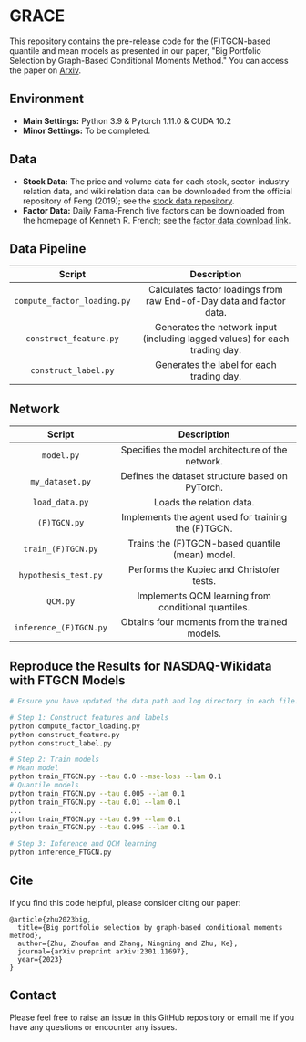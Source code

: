 # GRACE

This repository contains the pre-release code for the (F)TGCN-based quantile and mean models as presented in our paper, "Big Portfolio Selection by Graph-Based Conditional Moments Method." You can access the paper on [Arxiv](https://arxiv.org/abs/2301.11697).

## Environment

- **Main Settings:** Python 3.9 & Pytorch 1.11.0 & CUDA 10.2
- **Minor Settings:** To be completed.

## Data

- **Stock Data:** The price and volume data for each stock, sector-industry relation data, and wiki relation data can be downloaded from the official repository of Feng (2019); see the [stock data repository](https://github.com/hennande/Temporal_Relational_Stock_Ranking/tree/master/data).
- **Factor Data:** Daily Fama-French five factors can be downloaded from the homepage of Kenneth R. French; see the [factor data download link](https://mba.tuck.dartmouth.edu/pages/faculty/ken.french/data_library.html).

## Data Pipeline

| Script                     | Description                                                                 |
| :------------------------: | :--------------------------------------------------------------------------: |
| `compute_factor_loading.py` | Calculates factor loadings from raw End-of-Day data and factor data.         |
| `construct_feature.py`      | Generates the network input (including lagged values) for each trading day.  |
| `construct_label.py`        | Generates the label for each trading day.                                    |

## Network

| Script                     | Description                                                                 |
| :------------------------: | :--------------------------------------------------------------------------: |
| `model.py`                 | Specifies the model architecture of the network.                             |
| `my_dataset.py`            | Defines the dataset structure based on PyTorch.                              |
| `load_data.py`             | Loads the relation data.                                                     |
| `(F)TGCN.py`               | Implements the agent used for training the (F)TGCN.                          |
| `train_(F)TGCN.py`         | Trains the (F)TGCN-based quantile (mean) model.                              |
| `hypothesis_test.py`       | Performs the Kupiec and Christofer tests.                                    |
| `QCM.py`                   | Implements QCM learning from conditional quantiles.                          |
| `inference_(F)TGCN.py`     | Obtains four moments from the trained models.  

## Reproduce the Results for NASDAQ-Wikidata with FTGCN Models

```bash
# Ensure you have updated the data path and log directory in each file.

# Step 1: Construct features and labels
python compute_factor_loading.py
python construct_feature.py
python construct_label.py

# Step 2: Train models
# Mean model 
python train_FTGCN.py --tau 0.0 --mse-loss --lam 0.1 
# Quantile models
python train_FTGCN.py --tau 0.005 --lam 0.1 
python train_FTGCN.py --tau 0.01 --lam 0.1 
...
python train_FTGCN.py --tau 0.99 --lam 0.1 
python train_FTGCN.py --tau 0.995 --lam 0.1

# Step 3: Inference and QCM learning
python inference_FTGCN.py
```

## Cite
If you find this code helpful, please consider citing our paper:
```
@article{zhu2023big,
  title={Big portfolio selection by graph-based conditional moments method},
  author={Zhu, Zhoufan and Zhang, Ningning and Zhu, Ke},
  journal={arXiv preprint arXiv:2301.11697},
  year={2023}
}
```
## Contact
Please feel free to raise an issue in this GitHub repository or email me if you have any questions or encounter any issues.
